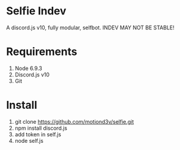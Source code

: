 # Selfie Indev
A discord.js v10, fully modular, selfbot.
INDEV MAY NOT BE STABLE!

# Requirements
1. Node 6.9.3
2. Discord.js v10
3. Git

# Install
1. git clone https://github.com/motiond3v/selfie.git
2. npm install discord.js
3. add token in self.js
4. node self.js

